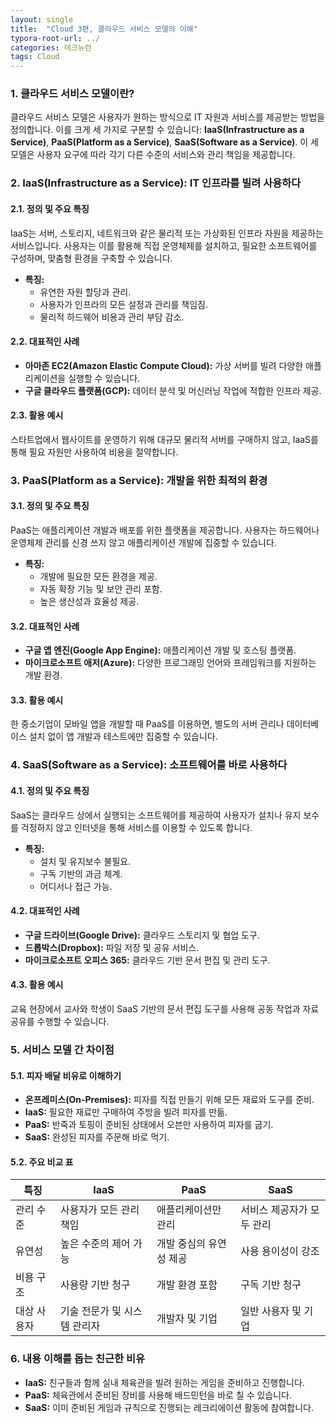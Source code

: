 ```yaml
---
layout: single
title:  "Cloud 3편, 클라우드 서비스 모델의 이해"
typora-root-url: ../
categories: 테크뉴런
tags: Cloud
---
```




### 1. 클라우드 서비스 모델이란?

클라우드 서비스 모델은 사용자가 원하는 방식으로 IT 자원과 서비스를 제공받는 방법을 정의합니다. 이를 크게 세 가지로 구분할 수 있습니다: **IaaS(Infrastructure as a Service)**, **PaaS(Platform as a Service)**, **SaaS(Software as a Service)**. 이 세 모델은 사용자 요구에 따라 각기 다른 수준의 서비스와 관리 책임을 제공합니다.

### 2. IaaS(Infrastructure as a Service): IT 인프라를 빌려 사용하다

#### **2.1. 정의 및 주요 특징**

IaaS는 서버, 스토리지, 네트워크와 같은 물리적 또는 가상화된 인프라 자원을 제공하는 서비스입니다. 사용자는 이를 활용해 직접 운영체제를 설치하고, 필요한 소프트웨어를 구성하며, 맞춤형 환경을 구축할 수 있습니다.

- **특징:**
  - 유연한 자원 할당과 관리.
  - 사용자가 인프라의 모든 설정과 관리를 책임짐.
  - 물리적 하드웨어 비용과 관리 부담 감소.

#### **2.2. 대표적인 사례**

- **아마존 EC2(Amazon Elastic Compute Cloud):** 가상 서버를 빌려 다양한 애플리케이션을 실행할 수 있습니다.
- **구글 클라우드 플랫폼(GCP):** 데이터 분석 및 머신러닝 작업에 적합한 인프라 제공.

#### **2.3. 활용 예시**

스타트업에서 웹사이트를 운영하기 위해 대규모 물리적 서버를 구매하지 않고, IaaS를 통해 필요 자원만 사용하여 비용을 절약합니다.

### 3. PaaS(Platform as a Service): 개발을 위한 최적의 환경

#### **3.1. 정의 및 주요 특징**

PaaS는 애플리케이션 개발과 배포를 위한 플랫폼을 제공합니다. 사용자는 하드웨어나 운영체제 관리를 신경 쓰지 않고 애플리케이션 개발에 집중할 수 있습니다.

- **특징:**
  - 개발에 필요한 모든 환경을 제공.
  - 자동 확장 기능 및 보안 관리 포함.
  - 높은 생산성과 효율성 제공.

#### **3.2. 대표적인 사례**

- **구글 앱 엔진(Google App Engine):** 애플리케이션 개발 및 호스팅 플랫폼.
- **마이크로소프트 애저(Azure):** 다양한 프로그래밍 언어와 프레임워크를 지원하는 개발 환경.

#### **3.3. 활용 예시**

한 중소기업이 모바일 앱을 개발할 때 PaaS를 이용하면, 별도의 서버 관리나 데이터베이스 설치 없이 앱 개발과 테스트에만 집중할 수 있습니다.

### 4. SaaS(Software as a Service): 소프트웨어를 바로 사용하다

#### **4.1. 정의 및 주요 특징**

SaaS는 클라우드 상에서 실행되는 소프트웨어를 제공하여 사용자가 설치나 유지 보수를 걱정하지 않고 인터넷을 통해 서비스를 이용할 수 있도록 합니다.

- **특징:**
  - 설치 및 유지보수 불필요.
  - 구독 기반의 과금 체계.
  - 어디서나 접근 가능.

#### **4.2. 대표적인 사례**

- **구글 드라이브(Google Drive):** 클라우드 스토리지 및 협업 도구.
- **드롭박스(Dropbox):** 파일 저장 및 공유 서비스.
- **마이크로소프트 오피스 365:** 클라우드 기반 문서 편집 및 관리 도구.

#### **4.3. 활용 예시**

교육 현장에서 교사와 학생이 SaaS 기반의 문서 편집 도구를 사용해 공동 작업과 자료 공유를 수행할 수 있습니다.

### 5. 서비스 모델 간 차이점

#### **5.1. 피자 배달 비유로 이해하기**

- **온프레미스(On-Premises):** 피자를 직접 만들기 위해 모든 재료와 도구를 준비.
- **IaaS:** 필요한 재료만 구매하여 주방을 빌려 피자를 만듦.
- **PaaS:** 반죽과 토핑이 준비된 상태에서 오븐만 사용하여 피자를 굽기.
- **SaaS:** 완성된 피자를 주문해 바로 먹기.

#### **5.2. 주요 비교 표**

| 특징        | IaaS                         | PaaS                    | SaaS                      |
| ----------- | ---------------------------- | ----------------------- | ------------------------- |
| 관리 수준   | 사용자가 모든 관리 책임      | 애플리케이션만 관리     | 서비스 제공자가 모두 관리 |
| 유연성      | 높은 수준의 제어 가능        | 개발 중심의 유연성 제공 | 사용 용이성이 강조        |
| 비용 구조   | 사용량 기반 청구             | 개발 환경 포함          | 구독 기반 청구            |
| 대상 사용자 | 기술 전문가 및 시스템 관리자 | 개발자 및 기업          | 일반 사용자 및 기업       |

### 6. 내용 이해를 돕는 친근한 비유

- **IaaS:** 친구들과 함께 실내 체육관을 빌려 원하는 게임을 준비하고 진행합니다.
- **PaaS:** 체육관에서 준비된 장비를 사용해 배드민턴을 바로 칠 수 있습니다.
- **SaaS:** 이미 준비된 게임과 규칙으로 진행되는 레크리에이션 활동에 참여합니다.